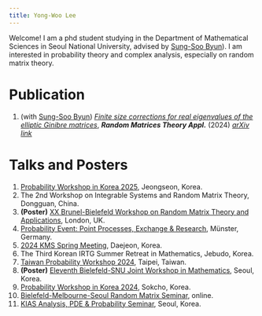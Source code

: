 ```yaml
---
title: Yong-Woo Lee
---
```


Welcome! I am a phd student studying in the Department of Mathematical Sciences in Seoul National University, advised by [Sung-Soo Byun](https://sites.google.com/view/sungsoobyun/welcome)). I am interested in probability theory and complex analysis, especially on random matrix theory.

# Publication
1. (with [Sung-Soo Byun](https://sites.google.com/view/sungsoobyun/welcome)) [*Finite size corrections for real eigenvalues of the elliptic Ginibre matrices*](https://www.worldscientific.com/doi/10.1142/S2010326324500059?srsltid=AfmBOoqBCbmx1-TwhTn2qpICw3YFLWoOlZ29zpX74y6pWTUlVSmrOH5O), ***Random Matrices Theory Appl.*** (2024) [*arXiv link*](https://arxiv.org/abs/2310.09823)

# Talks and Posters
1. [Probability Workshop in Korea 2025](https://sites.google.com/view/pwk2025/home), Jeongseon, Korea.
2. The 2nd Workshop on Integrable Systems and Random Matrix Theory, Dongguan, China.
3. **(Poster)** [XX Brunel-Bielefeld Workshop on Random Matrix Theory and Applications](https://www.brunel.ac.uk/news-and-events/events/2024/XX-Brunel-Bielefeld-Workshop-on-Random-Matrix-Theory-and-Applications), London, UK.
4. [Probability Event: Point Processes, Exchange & Research](https://sites.google.com/view/pepperschool), Münster, Germany.
5. [2024 KMS Spring Meeting](https://www.kms.or.kr/conference/2024_spring/), Daejeon, Korea.
6. The Third Korean IRTG Summer Retreat in Mathematics, Jebudo, Korea.
7. [Taiwan Probability Workshop 2024](https://tpw2024.prob.tw/), Taipei, Taiwan. 
8. **(Poster)** [Eleventh Bielefeld-SNU Joint Workshop in Mathematics](http://irtg.math.snu.ac.kr/page_qIqd41), Seoul, Korea.
9. [Probability Workshop in Korea 2024](https://sites.google.com/view/probability-in-korea-2024), Sokcho, Korea.
10. [Bielefeld-Melbourne-Seoul Random Matrix Seminar](https://sites.google.com/view/bms-rmt-seminar/home), online.
11. [KIAS Analysis, PDE & Probability Seminar](http://newton.kias.re.kr/~appseminar/), Seoul, Korea.
